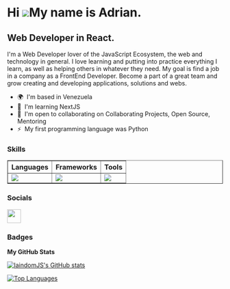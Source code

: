 Hi ![](https://user-images.githubusercontent.com/18350557/176309783-0785949b-9127-417c-8b55-ab5a4333674e.gif)My name is Adrian.
=======================================================================================================================================

Web Developer in React.
-----------------------

I'm a Web Developer lover of the JavaScript Ecosystem, the web and technology in general. I love learning and putting into practice everything I learn, as well as helping others in whatever they need. My goal is find a job in a company as a FrontEnd Developer. Become a part of a great team and grow creating and developing applications, solutions and webs.

* 🌍  I'm based in Venezuela
* 🧠  I'm learning NextJS
* 🤝  I'm open to collaborating on Collaborating Projects, Open Source, Mentoring
* ⚡  My first programming language was Python

### Skills


<div align="center">
  <table border>
    <thead>
      <tr>
        <th>Languages</th>
        <th>Frameworks</th>
        <th>Tools</th>
      </tr>
    </thead>
    <tbody>
      <tr>
        <td>
          <a href="https://skillicons.dev">
            <img src="https://skillicons.dev/icons?i=html,css,js,ts,python,sass" />
          </a>
        </td>
        <td>
          <a href="https://skillicons.dev">
            <img src="https://skillicons.dev/icons?i=react,svelte,astro,nodejs,express,tailwind,bootstrap" />
          </a>
        </td>
        <td>
          <a href="https://skillicons.dev">
            <img src="https://skillicons.dev/icons?i=vscode,git,github,vite,netlify,vercel" />
          </a>
        </td>
      </tr>
    </tbody>
  </table>
</div>


### Socials

<p align="left"> <a href="https://www.github.com/laindomJS" target="_blank" rel="noreferrer"><img src="https://raw.githubusercontent.com/danielcranney/readme-generator/main/public/icons/socials/github.svg" width="32" height="32" /></a></p>

### Badges

<b>My GitHub Stats</b>

<a href="http://www.github.com/laindomJS"><img src="https://github-readme-stats.vercel.app/api?username=laindomJS&show_icons=true&hide=prs,issues,&count_private=true&title_color=0891b2&text_color=ffffff&icon_color=0891b2&bg_color=1c1917&hide_border=true&show_icons=true" alt="laindomJS's GitHub stats" /></a>

<a href="https://github.com/laindomJS" align="left"><img src="https://github-readme-stats.vercel.app/api/top-langs/?username=laindomJS&langs_count=10&title_color=0891b2&text_color=ffffff&icon_color=0891b2&bg_color=1c1917&hide_border=true&locale=en&custom_title=Top%20%Languages" alt="Top Languages" /></a>
